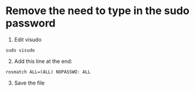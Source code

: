 # Remove the need to type in the sudo password 

1. Edit visudo
 ```
sudo visudo
```
2. Add this line at the end:
``` 
rosmatch ALL=(ALL) NOPASSWD: ALL
```
3. Save the file